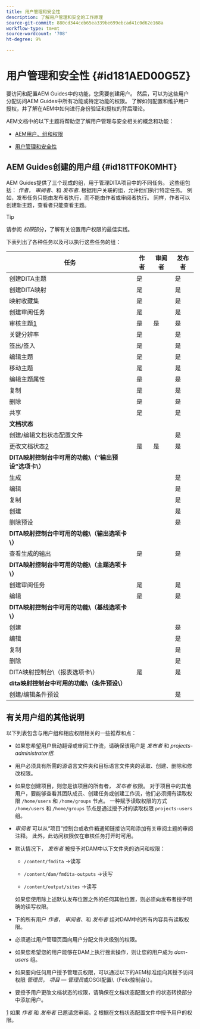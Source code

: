```yaml
---
title: 用户管理和安全性
description: 了解用户管理和安全的工作原理
source-git-commit: 880cd344ceb65ea339be699ebcad41c0d62e168a
workflow-type: tm+mt
source-wordcount: '708'
ht-degree: 9%

---
```


# 用户管理和安全性 {#id181AED00G5Z}

要访问和配置AEM Guides中的功能，您需要创建用户。 然后，可以为这些用户分配访问AEM Guides中所有功能或特定功能的权限。 了解如何配置和维护用户授权，并了解在AEM中如何进行身份验证和授权的背后理论。

AEM文档中的以下主题将帮助您了解用户管理与安全相关的概念和功能：

- [AEM用户、组和权限](https://experienceleague.adobe.com/docs/experience-manager-learn/cloud-service/accessing/aem-users-groups-and-permissions.html)

- [用户管理和安全性](https://experienceleague.adobe.com/docs/experience-manager-65/administering/security/security.html)


## AEM Guides创建的用户组 {#id181TF0K0MHT}

AEM Guides提供了三个现成的组，用于管理DITA项目中的不同任务。 这些组包括： *作者*， *审阅者*、和 *发布者*. 根据用户关联的组，允许他们执行特定任务。 例如，发布任务只能由发布者执行，而不能由作者或审阅者执行。 同样，作者可以创建新主题，查看者只能查看主题。

>[!TIP]
>
> 请参阅 *权限*&#x200B;部分，了解有关设置用户权限的最佳实践。

下表列出了各种任务以及可以执行这些任务的组：

| 任务 | 作者 | 审阅者 | 发布者 |
|----|-------|---------|----------|
| 创建DITA主题 | 是 |   | 是 |
| 创建DITA映射 | 是 |   | 是 |
| 映射收藏集 | 是 |   | 是 |
| 创建审阅任务 | 是 |   | 是 |
| 审核主题[1](#fntarg_1) | 是 | 是 | 是 |
| 关键分辨率 | 是 |   | 是 |
| 签出/签入 | 是 |   | 是 |
| 编辑主题 | 是 |   | 是 |
| 移动主题 | 是 |   | 是 |
| 编辑主题属性 | 是 |   | 是 |
| 复制 | 是 |   | 是 |
| 删除 | 是 |   | 是 |
| 共享 | 是 |   | 是 |
| **文档状态** |
| 创建/编辑文档状态配置文件 |   |   | 是 |
| 更改文档状态[2](#fntarg_2) | 是 | 是 | 是 |
| **DITA映射控制台中可用的功能\（“输出预设”选项卡\）** |
| 生成 |   |   | 是 |
| 编辑 |   |   | 是 |
| 复制 |   |   | 是 |
| 创建 |   |   | 是 |
| 删除预设 |   |   | 是 |
| **DITA映射控制台中可用的功能\（输出选项卡\）** |
| 查看生成的输出 | 是 |   | 是 |
| **DITA映射控制台中可用的功能\（主题选项卡\）** |
| 创建审阅任务 | 是 |   | 是 |
| 编辑 | 是 |   | 是 |
| **DITA映射控制台中可用的功能\（基线选项卡\）** |
| 创建 |   |   | 是 |
| 编辑 |   |   | 是 |
| 复制 |   |   | 是 |
| 删除 |   |   | 是 |
| DITA映射控制台\（报表选项卡\） | 是 |   | 是 |
| **dita映射控制台中可用的功能\（条件预设\）** |
| 创建/编辑条件预设 |   |   | 是 |

## 有关用户组的其他说明

以下列表包含与用户组和相应权限相关的一些推荐和点：

- 如果您希望用户启动翻译或审阅工作流，请确保该用户是 *发布者* 和 *projects-administrator组*.

- 用户必须具有所需的源语言文件夹和目标语言文件夹的读取、创建、删除和修改权限。

- 如果您创建项目，则您是该项目的所有者， *发布者* 权限。 对于项目中的其他用户，要能够查看其团队成员、创建任务或创建工作流，他们必须拥有读取权限 `/home/users` 和 `/home/groups` 节点。 一种赋予读取权限的方式 `/home/users` 和 `/home/groups` 节点是通过授予对的读取权限 `projects-users` 组。

- *审阅者* 可以从“项目”控制台或收件箱通知链接访问和添加有关审阅主题的审阅注释。 此外，此访问权限仅在审核任务打开时可用。

- 默认情况下， *发布者* 被授予对DAM中以下文件夹的访问和权限：

   - `/content/fmdita` -\>读写

   - `/content/dam/fmdita-outputs` -\>读写

   - `/content/output/sites` -\>读写

  如果您使用除上述默认发布位置之外的任何其他位置，则必须向发布者授予明确的读写权限。

- 下的所有用户 *作者*， *审阅者*、和 *发布者* 组对DAM中的所有内容具有读取权限。

- 必须通过用户管理页面向用户分配文件夹级别的权限。

- 如果您希望您的用户能够在DAM上执行搜索操作，则让您的用户成为 *dam-users* 组。

- 如果要向任何用户授予管理员权限，可以通过以下的AEM标准组向其授予访问权限 *管理员*， *项目 — 管理员*&#x200B;或OSGI配置\（Felix控制台\）。

- 要授予用户更改文档状态的权限，请确保在文档状态配置文件的状态转换部分中添加用户。

[1](#fnsrc_1) 如果 *作者* 和 *发布者* 已邀请您审阅。[2](#fnsrc_2) 根据在文档状态配置文件中授予用户的权限。
